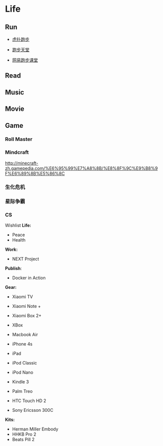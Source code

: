 # Life

## Run
- [虎扑跑步](http://run.hupu.com/)
- [跑步天堂](http://bbs.runbible.cn/forum.php)

- [网易跑步课堂](http://www.tudou.com/programs/view/cegazbgBFOg/)

## Read

## Music

## Movie

## Game

### Roll Master

### Mindcraft
http://minecraft-zh.gamepedia.com/%E6%95%99%E7%A8%8B/%E8%8F%9C%E9%B8%9F%E6%89%8B%E5%86%8C

### 生化危机

### 星际争霸

### CS


Wishlist
__Life:__

- Peace
- Health

__Work:__

- NEXT Project

__Publish__:

- Docker in Action

__Gear:__

- Xiaomi TV
- Xiaomi Note +
- Xiaomi Box 2+

- XBox
- Macbook Air

- iPhone 4s
- iPad
- iPod Classic
- iPod Nano
- Kindle 3

- Palm Treo
- HTC Touch HD 2
- Sony Ericsson 300C

__Kits:__

- Herman Miller Embody
- HHKB Pro 2
- Beats Pill 2
